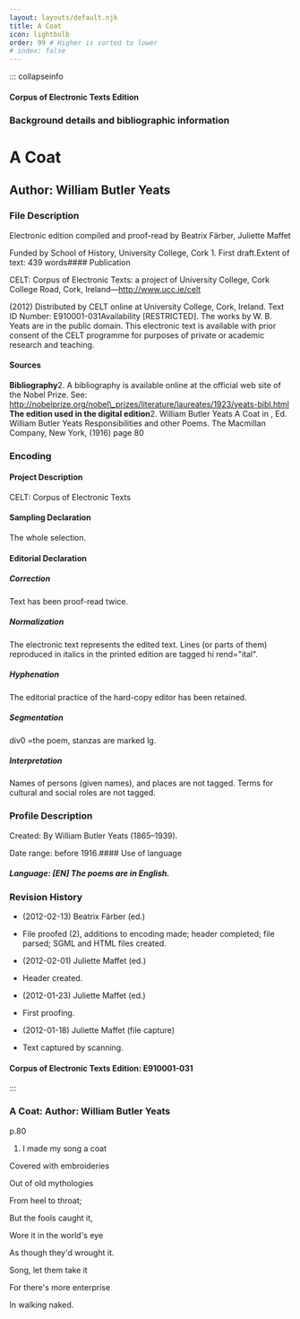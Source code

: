 ```yaml
---
layout: layouts/default.njk
title: A Coat
icon: lightbulb
order: 99 # Higher is sorted to lower
# index: false
---
```


::: collapseinfo

#### Corpus of Electronic Texts Edition


### Background details and bibliographic information


A Coat
======


Author: William Butler Yeats
----------------------------


### File Description

Electronic edition compiled and proof-read by Beatrix Färber, Juliette Maffet

Funded by School of History, University College, Cork 1. First draft.Extent of text: 439 words#### Publication


CELT: Corpus of Electronic Texts: a project of University College, Cork  
College Road, Cork, Ireland—http://www.ucc.ie/celt

 (2012) Distributed by CELT online at University College, Cork, Ireland.
Text ID Number: E910001-031Availability [RESTRICTED].
The works by W. B. Yeats are in the public domain. This electronic text is available with prior consent of the CELT programme for purposes of private or academic research and teaching.


#### Sources


**Bibliography**2. A bibliography is available online at the official web site of the Nobel Prize. See: http://nobelprize.org/nobel\_prizes/literature/laureates/1923/yeats-bibl.html
**The edition used in the digital edition**2. William Butler Yeats A Coat in , Ed. William Butler Yeats Responsibilities and other Poems. The Macmillan Company, New York, (1916) page 80

### Encoding


#### Project Description


CELT: Corpus of Electronic Texts


#### Sampling Declaration


The whole selection.


#### Editorial Declaration


##### Correction


Text has been proof-read twice.


##### Normalization


The electronic text represents the edited text. Lines (or parts of them) reproduced in italics in the printed edition are tagged hi rend="ital".


##### Hyphenation


The editorial practice of the hard-copy editor has been retained.


##### Segmentation


div0 =the poem, stanzas are marked lg.


##### Interpretation


Names of persons (given names), and places are not tagged. Terms for cultural and social roles are not tagged.


### Profile Description


Created: By William Butler Yeats (1865–1939).

 Date range: before 1916.#### Use of language


##### Language: [EN] The poems are in English.


### Revision History


* (2012-02-13) Beatrix Färber (ed.)

* File proofed (2), additions to encoding made; header completed; file parsed; SGML and HTML files created.
* (2012-02-01) Juliette Maffet (ed.)

* Header created.
* (2012-01-23) Juliette Maffet (ed.)

* First proofing.
* (2012-01-18) Juliette Maffet (file capture)

* Text captured by scanning.


#### Corpus of Electronic Texts Edition: E910001-031

:::

### A Coat: Author: William Butler Yeats

p.80


1. I made my song a coat
  
Covered with embroideries
  
Out of old mythologies
  
From heel to throat;
  
But the fools caught it,
  
Wore it in the world's eye
  
As though they'd wrought it.
  
Song, let them take it
  
For there's more enterprise
  
In walking naked.
